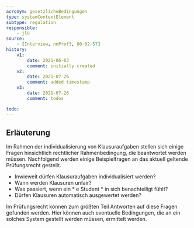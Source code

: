 ```yaml
---
acronym: gesetzlicheBedingungen
type: systemContextElement
subtype: regulation
responsible:
    - jlü
source:
    - [Interview, nnProf3, 00-02-57]
history:
    v1:
        date: 2021-06-03
        comment: initially created
    v2:
        date: 2021-07-26
        comment: added timestamp
    v3:
        date: 2021-07-26
        comment: todos

todo:
---
```



## Erläuterung

Im Rahmen der individualisierung von Klausuraufgaben stellen sich einige Fragen hinsichtlich rechtlicher Rahmenbedingung,
die beantwortet werden müssen. 
Nachfolgend werden einige Beispielfragen an das aktuell geltende Prüfungsrecht gestellt.

* Inwieweit dürfen Klausuraufgaben individualisiert werden?
* Wann werden Klausuren unfair?
* Was passiert, wenn ein * e Student * in sich benachteiligt fühlt?
* Dürfen Klausuren automatisch ausgewertet werden?

Im Prüfungsrecht können zum größten Teil Antworten auf diese Fragen gefunden werden.
Hier können auch eventuelle Bedingungen, die an ein solches System gestellt werden müssen, ermittelt werden.



